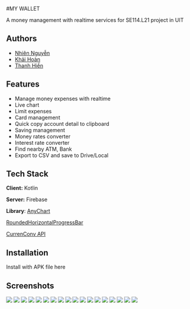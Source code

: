 #MY WALLET

A money management with realtime services for SE114.L21 project in UIT



## Authors

- [Nhiên Nguyễn](https://github.com/annhienktuit)
- [Khải Hoàn](https://github.com/khaihoan2306)
- [Thanh Hiền](https://github.com/HinTran013)


  
## Features

- Manage money expenses with realtime
- Live chart
- Limit expenses
- Card management
- Quick copy account detail to clipboard
- Saving management
- Money rates converter
- Interest rate converter
- Find nearby ATM, Bank
- Export to CSV and save to Drive/Local
  
## Tech Stack

**Client:** Kotlin

**Server:** Firebase

**Library**: 
[AnyChart](https://github.com/AnyChart/AnyChart-Android?fbclid=IwAR3AFY4x2MXZoyrsOVDZ-Cjgxre5XvkCnscTXlQkNumZFulwnFyyB7Kjlhg)

[RoundedHorizontalProgressBar](https://github.com/saisasanksunkavalli/RoundedHorizontalProgressBar)

[CurrenConv API](https://free.currconv.com/api)
## Installation 

Install with APK file here 


    
## Screenshots
![](https://i.imgur.com/53aVrX0.png)
![](https://i.imgur.com/2Dqffea.png)
![](https://i.imgur.com/Fslc6zQ.png)
![](https://i.imgur.com/cK4eUu1.png)
![](https://i.imgur.com/NCS7GAl.png)
![](https://i.imgur.com/h2oIQpL.png)
![](https://i.imgur.com/q0jtA8A.png)
![](https://i.imgur.com/DfUbJSV.png)
![](https://i.imgur.com/Nkn6V5i.png)
![](https://i.imgur.com/3lxqwWo.png)
![](https://i.imgur.com/vgn4au8.png)
![](https://i.imgur.com/8iv2Ph6.png)
![](https://i.imgur.com/UGPbrSn.png)
![](https://i.imgur.com/MXsxTSf.png)
![](https://i.imgur.com/RZoLyrd.png)
![](https://i.imgur.com/8qkNZ3v.png)
![](https://i.imgur.com/YjvnI2Y.jpg)
![](https://i.imgur.com/J7DiYKJ.jpg)



  